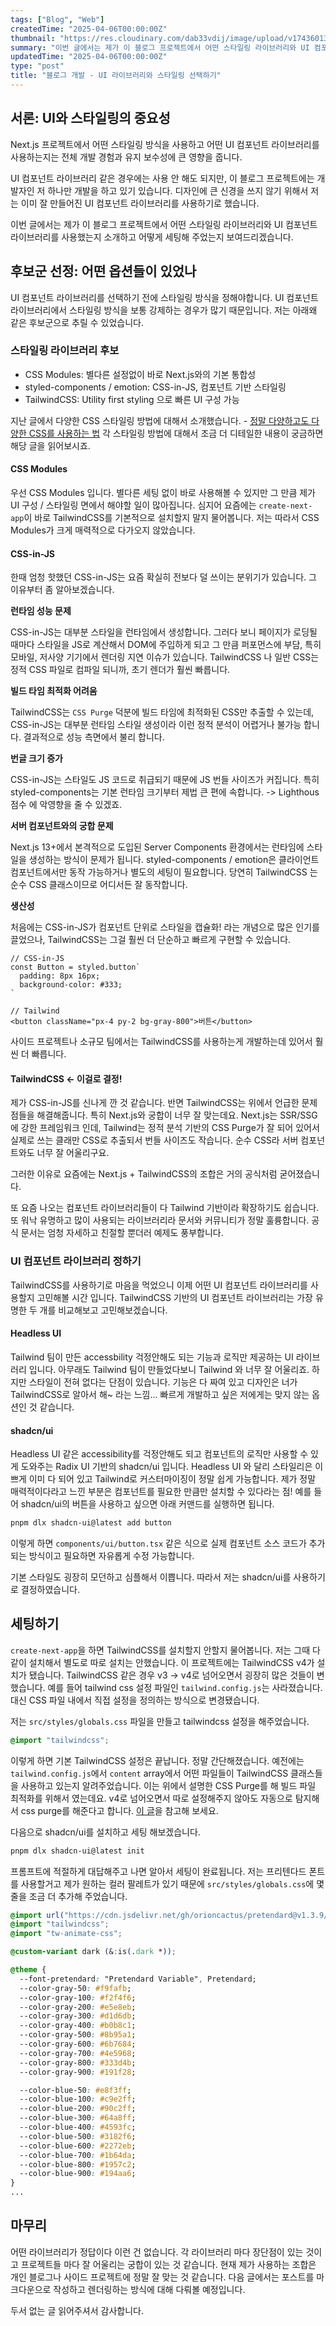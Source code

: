 ```yaml
---
tags: ["Blog", "Web"]
createdTime: "2025-04-06T00:00:00Z"
thumbnail: "https://res.cloudinary.com/dab33vdij/image/upload/v1743601308/IMG_0410_pv8gij.webp"
summary: "이번 글에서는 제가 이 블로그 프로젝트에서 어떤 스타일링 라이브러리와 UI 컴포넌트 라이브러리를 사용했는지 소개하고 어떻게 세팅해 주었는지 보여드리겠습니다."
updatedTime: "2025-04-06T00:00:00Z"
type: "post"
title: "블로그 개발 - UI 라이브러리와 스타일링 선택하기"
---
```


## 서론: UI와 스타일링의 중요성

Next.js 프로젝트에서 어떤 스타일링 방식을 사용하고 어떤 UI 컴포넌트 라이브러리를 사용하는지는 전체 개발 경험과 유지 보수성에 큰 영향을 줍니다.

UI 컴포넌트 라이브러리 같은 경우에는 사용 안 해도 되지만, 이 블로그 프로젝트에는 개발자인 저 하나만 개발을 하고 있기 있습니다. 디자인에 큰 신경을 쓰지 않기 위해서 저는 이미 잘 만들어진 UI 컴포넌트 라이브러리를 사용하기로 했습니다.

이번 글에서는 제가 이 블로그 프로젝트에서 어떤 스타일링 라이브러리와 UI 컴포넌트 라이브러리를 사용했는지 소개하고 어떻게 세팅해 주었는지 보여드리겠습니다.

## 후보군 선정: 어떤 옵션들이 있었나

UI 컴포넌트 라이브러리를 선택하기 전에 스타일링 방식을 정해야합니다. UI 컴포넌트 라이브러리에서 스타일링 방식을 보통 강제하는 경우가 많기 때문입니다. 저는 아래왜 같은 후보군으로 추릴 수 있었습니다.

### 스타일링 라이브러리 후보

- CSS Modules: 별다른 설정없이 바로 Next.js와의 기본 통합성
- styled-components / emotion: CSS-in-JS, 컴포넌트 기반 스타일링
- TailwindCSS: Utility first styling 으로 빠른 UI 구성 가능

지난 글에서 다양한 CSS 스타일링 방법에 대해서 소개했습니다. - [정말 다양하고도 다양한 CSS를 사용하는 법](https://blog.jihyo.kim/posts/styling-solutions) 각 스타일링 방법에 대해서 조금 더 디테일한 내용이 궁금하면 해당 글을 읽어보시죠.

#### CSS Modules

우선 CSS Modules 입니다. 별다른 세팅 없이 바로 사용해볼 수 있지만 그 만큼 제가 UI 구성 / 스타일링 면에서 해야할 일이 많아집니다. 심지어 요즘에는 `create-next-app`이 바로 TailwindCSS를 기본적으로 설치할지 말지 물어봅니다. 저는 따라서 CSS Modules가 크게 매력적으로 다가오지 않았습니다.

#### CSS-in-JS

한때 엄청 핫했던 CSS-in-JS는 요즘 확실히 전보다 덜 쓰이는 분위기가 있습니다. 그 이유부터 좀 알아보겠습니다.

**런타임 성능 문제**

CSS-in-JS는 대부분 스타일을 런타임에서 생성합니다. 그러다 보니 페이지가 로딩될 때마다 스타일을 JS로 계산해서 DOM에 주입하게 되고 그 만큼 퍼포먼스에 부담, 특히 모바일, 저사양 기기에서 렌더링 지연 이슈가 있습니다.
TailwindCSS 나 일반 CSS는 정적 CSS 파일로 컴파일 되니까, 초기 렌더가 훨씬 빠릅니다.

**빌드 타임 최적화 어려움**

TailwindCSS는 `CSS Purge` 덕분에 빌드 타임에 최적화된 CSS만 추출할 수 있는데, CSS-in-JS는 대부분 런타임 스타일 생성이라 이런 정적 분석이 어렵거나 불가능 합니다. 결과적으로 성능 측면에서 불리 합니다.

**번글 크기 증가**

CSS-in-JS는 스타일도 JS 코드로 취급되기 때문에 JS 번들 사이즈가 커집니다. 특히 styled-components는 기본 런타임 크기부터 제법 큰 편에 속합니다. -> Lighthous 점수 에 악영향을 줄 수 있겠죠.

**서버 컴포넌트와의 궁합 문제**

Next.js 13+에서 본격적으로 도입된 Server Components 환경에서는 런타임에 스타일을 생성하는 방식이 문제가 됩니다. styled-components / emotion은 클라이언트 컴포넌트에서만 동작 가능하거나 별도의 세팅이 필요합니다. 당연히 TailwindCSS 는 순수 CSS 클래스이므로 어디서든 잘 동작합니다.

**생산성**

처음에는 CSS-in-JS가 컴포넌트 단위로 스타일을 캡슐화! 라는 개념으로 많은 인기를 끌었으나, TailwindCSS는 그걸 훨씬 더 단순하고 빠르게 구현할 수 있습니다.

```tsx
// CSS-in-JS
const Button = styled.button`
  padding: 8px 16px;
  background-color: #333;
`

// Tailwind
<button className="px-4 py-2 bg-gray-800">버튼</button>
```

사이드 프로젝트나 소규모 팀에서는 TailwindCSS를 사용하는게 개발하는데 있어서 훨씬 더 빠릅니다.

#### TailwindCSS <- 이걸로 결정!

제가 CSS-in-JS를 신나게 깐 것 같습니다. 반면 TailwindCSS는 위에서 언급한 문제점들을 해결해줍니다. 특히 Next.js와 궁합이 너무 잘 맞는데요. Next.js는 SSR/SSG에 강한 프레임워크 인데, Tailwind는 정적 분석 기반의 CSS Purge가 잘 되어 있어서 실제로 쓰는 클래만 CSS로 추출되서 번들 사이즈도 작습니다. 순수 CSS라 서버 컴포넌트와도 너무 잘 어울리구요.

그러한 이유로 요즘에는 Next.js + TailwindCSS의 조합은 거의 공식처럼 굳어졌습니다.

또 요즘 나오는 컴포넌트 라이브러리들이 다 Tailwind 기반이라 확장하기도 쉽습니다. 또 워낙 유명하고 많이 사용되는 라이브러리라 문서와 커뮤니티가 정말 훌륭합니다. 공식 문서는 엄청 자세하고 친절할 뿐더러 예제도 풍부합니다.

### UI 컴포넌트 라이브러리 정하기

TailwindCSS를 사용하기로 마음을 먹었으니 이제 어떤 UI 컴포넌트 라이브러리를 사용할지 고민해볼 시간 입니다. TailwindCSS 기반의 UI 컴포넌트 라이브러리는 가장 유명한 두 개를 비교해보고 고민해보겠습니다.

#### Headless UI

Tailwind 팀이 만든 accessbility 걱정안해도 되는 기능과 로직만 제공하는 UI 라이브러리 입니다. 아무래도 Tailwind 팀이 만들었다보니 Tailwind 와 너무 잘 어울리죠. 하지만 스타일이 전혀 없다는 단점이 있습니다. 기능은 다 짜여 있고 디자인은 너가 TailwindCSS로 알아서 해~ 라는 느낌... 빠르게 개발하고 싶은 저에게는 맞지 않는 옵션인 것 같습니다.

#### shadcn/ui

Headless UI 같은 accessibility를 걱정안해도 되고 컴포넌트의 로직만 사용할 수 있게 도와주는 Radix UI 기반의 shadcn/ui 입니다. Headless UI 와 달리 스타일리은 이쁘게 이미 다 되어 있고 Tailwind로 커스터마이징이 정말 쉽게 가능합니다.
제가 정말 매력적이다라고 느낀 부분은 컴포넌트를 필요한 만큼만 설치할 수 있다라는 점!
예를 들어 shadcn/ui의 버튼을 사용하고 싶으면 아래 커맨드를 실행하면 됩니다.

```bash
pnpm dlx shadcn-ui@latest add button
```

이렇게 하면 `components/ui/button.tsx` 같은 식으로 실제 컴포넌트 소스 코드가 추가되는 방식이고 필요하면 자유롭게 수정 가능합니다.

기본 스타일도 굉장히 모던하고 심플해서 이쁩니다. 따라서 저는 shadcn/ui를 사용하기로 결정하였습니다.

## 세팅하기

`create-next-app`을 하면 TailwindCSS를 설치할지 안할지 물어봅니다. 저는 그때 다 같이 설치해서 별도로 따로 설치는 안했습니다. 이 프로젝트에는 TailwindCSS v4가 설치가 됐습니다. TailwindCSS 같은 경우 v3 -> v4로 넘어오면서 굉장히 많은 것들이 변했습니다. 예를 들어 tailwind css 설정 파일인 `tailwind.config.js`는 사라졌습니다. 대신 CSS 파일 내에서 직접 설정을 정의하는 방식으로 변경됐습니다.

저는 `src/styles/globals.css` 파일을 만들고 tailwindcss 설정을 해주었습니다.

```css
@import "tailwindcss";
```

이렇게 하면 기본 TailwindCSS 설정은 끝납니다. 정말 간단해졌습니다. 예전에는 `tailwind.config.js`에서 `content` array에서 어떤 파일들이 TailwindCSS 클래스들을 사용하고 있는지 알려주었습니다. 이는 위에서 설명한 CSS Purge를 해 빌드 파일 최적화를 위해서 였는데요. v4로 넘어오면서 따로 설정해주지 않아도 자동으로 탐지해서 css purge를 해준다고 합니다. [이 글](https://tailwindcss.com/blog/tailwindcss-v4#automatic-content-detection)을 참고해 보세요.

다음으로 shadcn/ui를 설치하고 세팅 해보겠습니다.

```bash
pnpm dlx shadcn-ui@latest init
```

프롬프트에 적절하게 대답해주고 나면 알아서 세팅이 완료됩니다. 저는 프리텐다드 폰트를 사용할거고 제가 원하는 컬러 팔레트가 있기 때문에 `src/styles/globals.css`에 몇줄을 조금 더 추가해 주었습니다.

```css
@import url("https://cdn.jsdelivr.net/gh/orioncactus/pretendard@v1.3.9/dist/web/static/pretendard.min.css");
@import "tailwindcss";
@import "tw-animate-css";

@custom-variant dark (&:is(.dark *));

@theme {
  --font-pretendard: "Pretendard Variable", Pretendard;
  --color-gray-50: #f9fafb;
  --color-gray-100: #f2f4f6;
  --color-gray-200: #e5e8eb;
  --color-gray-300: #d1d6db;
  --color-gray-400: #b0b8c1;
  --color-gray-500: #8b95a1;
  --color-gray-600: #6b7684;
  --color-gray-700: #4e5968;
  --color-gray-800: #333d4b;
  --color-gray-900: #191f28;

  --color-blue-50: #e8f3ff;
  --color-blue-100: #c9e2ff;
  --color-blue-200: #90c2ff;
  --color-blue-300: #64a8ff;
  --color-blue-400: #4593fc;
  --color-blue-500: #3182f6;
  --color-blue-600: #2272eb;
  --color-blue-700: #1b64da;
  --color-blue-800: #1957c2;
  --color-blue-900: #194aa6;
}
...
```

## 마무리

어떤 라이브러리가 정답이다 이런 건 없습니다. 각 라이브러리 마다 장단점이 있는 것이고 프로젝트들 마다 잘 어울리는 궁합이 있는 것 같습니다. 현재 제가 사용하는 조합은 개인 블로그나 사이드 프로젝트에 정말 잘 맞는 것 같습니다. 다음 글에서는 포스트를 마크다운으로 작성하고 렌더링하는 방식에 대해 다뤄볼 예정입니다.

두서 없는 글 읽어주셔서 감사합니다.

